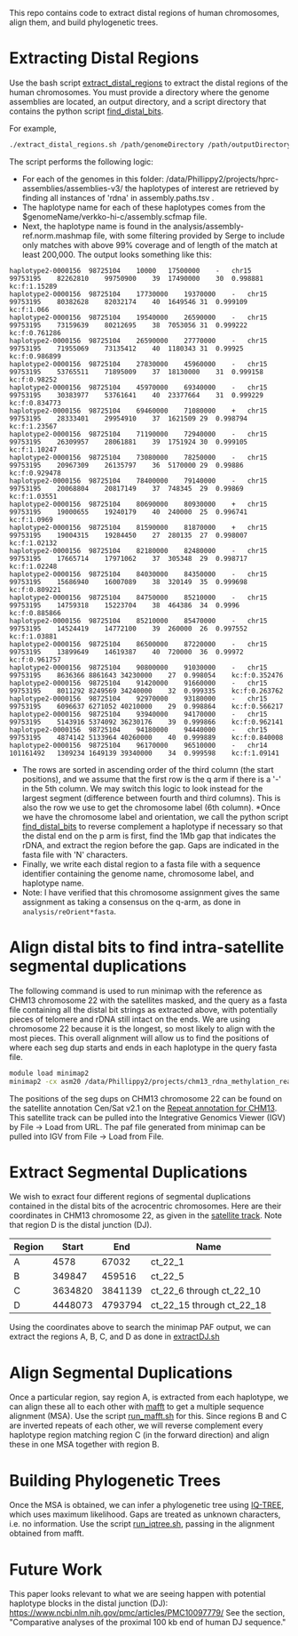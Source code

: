 This repo contains code to extract distal regions of human chromosomes, align them, and build phylogenetic trees.

# Extracting Distal Regions
Use the bash script [extract_distal_regions](extractDistal/extract_distal_regions.sh) to extract the distal regions of the human chromosomes. You must provide a directory where the genome assemblies are located, an output directory, and a script directory that contains the python script [find_distal_bits](extractDistal/find_distal_bits.py).

For example,
```bash
./extract_distal_regions.sh /path/genomeDirectory /path/outputDirectory /path/scriptDirectory
```

The script performs the following logic:
* For each of the genomes in this folder: /data/Phillippy2/projects/hprc-assemblies/assemblies-v3/ the haplotypes of interest are retrieved by finding all instances of 'rdna' in assembly.paths.tsv .
* The haplotype name for each of these haplotypes comes from the $genomeName/verkko-hi-c/assembly.scfmap file.
* Next, the haplotype name is found in the analysis/assembly-ref.norm.mashmap file, with some filtering provided by Serge to include only matches with above 99% coverage and of length of the match at least 200,000. The output looks something like this:
```
haplotype2-0000156	98725104	10000	17500000	-	chr15	99753195	82262810	99750900	39	17490000	30	0.998881	kc:f:1.15289
haplotype2-0000156	98725104	17730000	19370000	-	chr15	99753195	80382628	82032174	40	1649546	31	0.999109	kc:f:1.066
haplotype2-0000156	98725104	19540000	26590000	-	chr15	99753195	73159639	80212695	38	7053056	31	0.999222	kc:f:0.761286
haplotype2-0000156	98725104	26590000	27770000	-	chr15	99753195	71955069	73135412	40	1180343	31	0.99925	kc:f:0.986899
haplotype2-0000156	98725104	27830000	45960000	-	chr15	99753195	53765511	71895009	37	18130000	31	0.999158	kc:f:0.98252
haplotype2-0000156	98725104	45970000	69340000	-	chr15	99753195	30383977	53761641	40	23377664	31	0.999229	kc:f:0.834773
haplotype2-0000156	98725104	69460000	71080000	+	chr15	99753195	28333401	29954910	37	1621509	29	0.998794	kc:f:1.23567
haplotype2-0000156	98725104	71190000	72940000	-	chr15	99753195	26309957	28061881	39	1751924	30	0.999105	kc:f:1.10247
haplotype2-0000156	98725104	73080000	78250000	-	chr15	99753195	20967309	26135797	36	5170000	29	0.99886	kc:f:0.929478
haplotype2-0000156	98725104	78400000	79140000	-	chr15	99753195	20068804	20817149	37	748345	29	0.99869	kc:f:1.03551
haplotype2-0000156	98725104	80690000	80930000	+	chr15	99753195	19000655	19240179	40	240000	25	0.996741	kc:f:1.0969
haplotype2-0000156	98725104	81590000	81870000	+	chr15	99753195	19004315	19284450	27	280135	27	0.998007	kc:f:1.02132
haplotype2-0000156	98725104	82180000	82480000	-	chr15	99753195	17665714	17971062	37	305348	29	0.998717	kc:f:1.02248
haplotype2-0000156	98725104	84030000	84350000	-	chr15	99753195	15686940	16007089	38	320149	35	0.999698	kc:f:0.809221
haplotype2-0000156	98725104	84750000	85210000	-	chr15	99753195	14759318	15223704	38	464386	34	0.9996	kc:f:0.885866
haplotype2-0000156	98725104	85210000	85470000	-	chr15	99753195	14524419	14772100	39	260000	26	0.997552	kc:f:1.03881
haplotype2-0000156	98725104	86500000	87220000	-	chr15	99753195	13899649	14619387	40	720000	36	0.99972	kc:f:0.961757
haplotype2-0000156	98725104	90800000	91030000	-	chr15	99753195	8636366	8861643	34230000	27	0.998054	kc:f:0.352476
haplotype2-0000156	98725104	91420000	91660000	-	chr15	99753195	8011292	8249569	34240000	32	0.999335	kc:f:0.263762
haplotype2-0000156	98725104	92970000	93180000	-	chr15	99753195	6096637	6271052	40210000	29	0.998864	kc:f:0.566217
haplotype2-0000156	98725104	93940000	94170000	-	chr15	99753195	5143916	5374092	36230176	39	0.999866	kc:f:0.962141
haplotype2-0000156	98725104	94180000	94440000	-	chr15	99753195	4874142	5133964	40260000	40	0.999889	kc:f:0.840008
haplotype2-0000156	98725104	96170000	96510000	-	chr14	101161492	1309234	1649139	39340000	34	0.999598	kc:f:1.09141
```
* The rows are sorted in ascending order of the third column (the start positions), and we assume that the first row is the q arm if there is a '-' in the 5th column. We may switch this logic to look instead for the largest segment (difference between fourth and third columns). This is also the row we use to get the chromosome label (6th column).
*Once we have the chromosome label and orientation, we call the python script [find_distal_bits](extractDistal/find_distal_bits.py) to reverse complement a haplotype if necessary so that the distal end on the p arm is first, find the 1Mb gap that indicates the rDNA, and extract the region before the gap. Gaps are indicated in the fasta file with 'N' characters.
* Finally, we write each distal region to a fasta file with a sequence identifier containing the genome name, chromosome label, and haplotype name.
* Note: I have verified that this chromosome assignment gives the same assignment as taking a consensus on the q-arm, as done in `analysis/reOrient*fasta`.

# Align distal bits to find intra-satellite segmental duplications
The following command is used to run minimap with the reference as CHM13 chromosome 22 with the satellites masked, and the query as a fasta file containing all the distal bit strings as extracted above, with potentially pieces of telomere and rDNA still intact on the ends. We are using chromosome 22 because it is the longest, so most likely to align with the most pieces. This overall alignment will allow us to find the positions of where each seg dup starts and ends in each haplotype in the query fasta file.
```sh
module load minimap2
minimap2 -cx asm20 /data/Phillippy2/projects/chm13_rdna_methylation_reanalysis/refs/beds_for_rpc/distal_masked_refs/chr22_distal/chr22_distal.mask.fa /data/wrayva/output/sequences/all.fna > /data/wrayva/output/minimap_chm13chr22masked/minimap_output_with_cigar.paf
```

The positions of the seg dups on CHM13 chromosome 22 can be found on the satellite annotation Cen/Sat v2.1 on the [Repeat annotation for CHM13](https://github.com/marbl/CHM13?tab=readme-ov-file#repeat-annotation). This satellite track can be pulled into the Integrative Genomics Viewer (IGV) by File -> Load from URL. The paf file generated from minimap can be pulled into IGV from File -> Load from File.

# Extract Segmental Duplications
We wish to exract four different regions of segmental duplications contained in the distal bits of the acrocentric chromosomes. Here are their coordinates in CHM13 chromosome 22, as given in the [satellite track](https://s3-us-west-2.amazonaws.com/human-pangenomics/T2T/CHM13/assemblies/annotation/chm13v2.0_censat_v2.1.bed). Note that region D is the distal junction (DJ).

| Region | Start | End | Name |
| --- | --- | --- | --- |
| A | 4578 | 67032 | ct_22_1 |
| B | 349847 | 459516 | ct_22_5 |
| C | 3634820 | 3841139 | ct_22_6 through ct_22_10 |
| D | 4448073 | 4793794 | ct_22_15 through ct_22_18 |

Using the coordinates above to search the minimap PAF output, we can extract the regions A, B, C, and D as done in [extractDJ.sh](extractDistal/DJ/extractDJ.sh)

# Align Segmental Duplications
Once a particular region, say region A, is extracted from each haplotype, we can align these all to each other with [mafft](https://mafft.cbrc.jp/alignment/software/tips.html) to get a multiple sequence alignment (MSA). Use the script [run_mafft.sh](alignment/run_mafft.sh) for this. Since regions B and C are inverted repeats of each other, we will reverse complement every haplotype region matching region C (in the forward direction) and align these in one MSA together with region B.

# Building Phylogenetic Trees
Once the MSA is obtained, we can infer a phylogenetic tree using [IQ-TREE](http://www.iqtree.org/), which uses maximum likelihood. Gaps are treated as unknown characters, i.e. no information. Use the script [run_iqtree.sh](tree/run_iqtree.sh), passing in the alignment obtained from mafft.

# Future Work
This paper looks relevant to what we are seeing happen with potential haplotype blocks in the distal junction (DJ): https://www.ncbi.nlm.nih.gov/pmc/articles/PMC10097779/
See the section, "Comparative analyses of the proximal 100 kb end of human DJ sequence."
